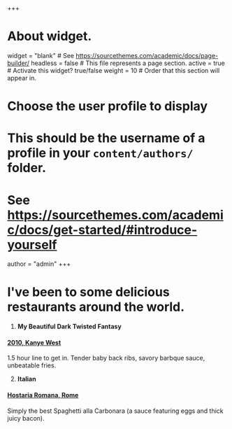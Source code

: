 +++
# About widget.
widget = "blank"  # See https://sourcethemes.com/academic/docs/page-builder/
headless = false  # This file represents a page section.
active = true  # Activate this widget? true/false
weight = 10  # Order that this section will appear in.

# Choose the user profile to display
# This should be the username of a profile in your `content/authors/` folder.
# See https://sourcethemes.com/academic/docs/get-started/#introduce-yourself
author = "admin"
+++

# I've been to some delicious restaurants around the world.

1. **My Beautiful Dark Twisted Fantasy**

#### [2010, Kanye West]()

1.5 hour line to get in. Tender baby back ribs, savory barbque sauce, unbeatable fries.

2. **Italian**

#### [Hostaria Romana, Rome](http://www.hostariaromana.it)

Simply the best Spaghetti alla Carbonara (a sauce featuring eggs and thick juicy bacon).



